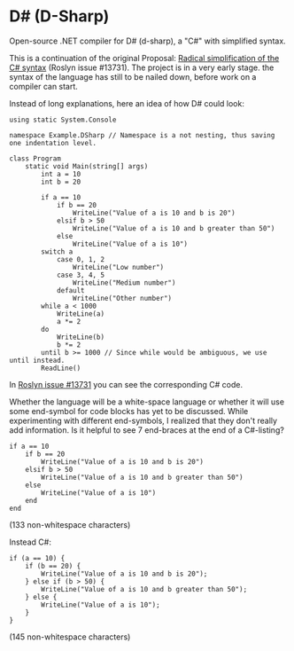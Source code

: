 # D&#35; (D-Sharp)
Open-source .NET compiler for D# (d-sharp), a "C#" with simplified syntax.

This is a continuation of the original Proposal: [Radical simplification of the C# syntax](https://github.com/dotnet/roslyn/issues/13731#issuecomment-246209933) (Roslyn issue #13731).
The project is in a very early stage. the syntax of the language has still to be nailed down, before work on a compiler can start.

Instead of long explanations, here an idea of how D# could look:

    using static System.Console

    namespace Example.DSharp // Namespace is a not nesting, thus saving one indentation level.

    class Program
        static void Main(string[] args)
            int a = 10
            int b = 20

            if a == 10
                if b == 20
                    WriteLine("Value of a is 10 and b is 20")
                elsif b > 50
                    WriteLine("Value of a is 10 and b greater than 50")
                else
                    WriteLine("Value of a is 10")
            switch a
                case 0, 1, 2
                    WriteLine("Low number")
                case 3, 4, 5
                    WriteLine("Medium number")
                default
                    WriteLine("Other number")
            while a < 1000
                WriteLine(a)
                a *= 2
            do
                WriteLine(b)
                b *= 2
            until b >= 1000 // Since while would be ambiguous, we use until instead.
            ReadLine()

In [Roslyn issue #13731](https://github.com/dotnet/roslyn/issues/13731#issuecomment-246209933) you can see the corresponding C# code.

Whether the language will be a white-space language or whether it will use some end-symbol for code blocks has yet to be discussed. While experimenting with different end-symbols, I realized that they don't really add information. Is it helpful to see 7 end-braces at the end of a C#-listing?

    if a == 10
        if b == 20
            WriteLine("Value of a is 10 and b is 20")
        elsif b > 50
            WriteLine("Value of a is 10 and b greater than 50")
        else
            WriteLine("Value of a is 10")
        end
    end

(133 non-whitespace characters)

Instead C#:

    if (a == 10) {
        if (b == 20) {
            WriteLine("Value of a is 10 and b is 20");
        } else if (b > 50) {
            WriteLine("Value of a is 10 and b greater than 50");
        } else {
            WriteLine("Value of a is 10");
        }
    }

(145 non-whitespace characters)
